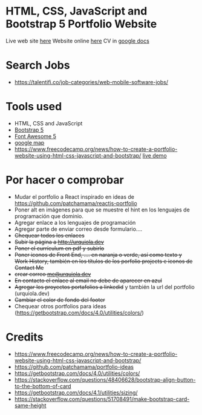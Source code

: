 
HTML, CSS, JavaScript and Bootstrap 5 Portfolio Website
=======

Live web site [here](https://patchamama.github.io/portfolio/)
Website online [here](https://urquiola.dev)
CV in [google docs](https://docs.google.com/document/d/1zjWSW-lI_z0l2wSYdrKWYwFAwqJnoDU7YGQCafOAs1Y/edit)

# Search Jobs

- https://talentifi.co/job-categories/web-mobile-software-jobs/

# Tools used 

* HTML, CSS and JavaScript
* [Bootstrap 5](https://getbootstrap.com/docs/5.0/getting-started/introduction/)
* [Font Awesome 5](https://fontawesome.com/)
* [google map](https://www.embed-map.com/)
* https://www.freecodecamp.org/news/how-to-create-a-portfolio-website-using-html-css-javascript-and-bootstrap/ [live demo](https://brad-portfolio.netlify.app/)


# Por hacer o comprobar

- Mudar el portfolio a React inspirado en ideas de https://github.com/patchamama/reactjs-portfolio
- Poner alt en imágenes para que se muestre el hint en los lenguajes de programación que dominio.
- Agregar enlace a los lenguajes de programación 
- Agregar parte de enviar correo desde formulario....
- ~~Chequear todos los enlaces~~
- ~~Subir la página a http://urquiola.dev~~
- ~~Poner el currículum en pdf y subirlo~~
- ~~Poner iconos de Front End, .... en naranja o verde, así como texto y Work History, también en los títulos de los porfolio projects e iconos de Contact Me~~
- ~~crear correo me@urquiola.dev~~
- ~~En contacto el enlace al email no debe de aparecer en azul~~
- ~~Agregar los proyectos portafolios a linkedid~~ y también la url del portfolio (urquiola.dev)
- ~~Cambiar el color de fondo del footer~~
- Chequear otros portfolios para ideas (https://getbootstrap.com/docs/4.0/utilities/colors/)

# Credits

- https://www.freecodecamp.org/news/how-to-create-a-portfolio-website-using-html-css-javascript-and-bootstrap/
- https://github.com/patchamama/portfolio-ideas
- https://getbootstrap.com/docs/4.0/utilities/colors/
- https://stackoverflow.com/questions/48406628/bootstrap-align-button-to-the-bottom-of-card
- https://getbootstrap.com/docs/4.1/utilities/sizing/
- https://stackoverflow.com/questions/51708491/make-bootstrap-card-same-height